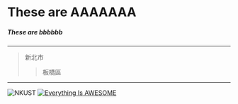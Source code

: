 # These are AAAAAAA
##### These are bbbbbb
***
>新北市
>>板橋區
---
![NKUST](nkust.png"nkust")
[![Everything Is AWESOME](https://img.youtube.com/vi/StTqXEQ2l-Y/0.jpg)](https://www.youtube.com/watch?v=StTqXEQ2l-Y "Everything Is AWESOME")
